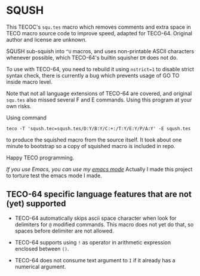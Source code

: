 # SQUSH

This TECOC's `squ.tes` macro which removes comments and extra space in
TECO macro source code to improve speed, adapted for TECO-64. Original
author and license are unknown.

SQUSH sub-squish into `^U` macros, and uses non-printable ASCII
characters whenever possible, which TECO-64's builtin squisher `EM`
does not do.

To use with TECO-64, you need to rebuild it using `nstrict=1` to
disable strict syntax check, there is currently a bug which
prevents usage of GO TO inside macro level.

Note that not all language extensions of TECO-64 are covered, and
original `squ.tes` also missed several F and E commands. Using this
program at your own risks.

Using command
```
teco -T 'sqush.tec=sqush.tes/D:Y/B:Y/C:+:/T:Y/E:Y/P/A:Y' -E sqush.tes
```

to produce the squished macro from the source itself. It took about
one minute to bootstrap so a copy of squished macro is included in repo.

Happy TECO programming.

*If you use Emacs, you can use my [emacs mode](https://github.com/LdBeth/InfernoEmacs/blob/master/core/teco-mode.el)*
Actually I made this project to torture test the emacs mode I made.

## TECO-64 specific language features that are not (yet) supported

* TECO-64 automatically skips ascii space character when look for
  delimiters for `@` modified commands. This macro does not yet do
  that, so spaces before delimiter are not allowed.

* TECO-64 supports using `!` as operator in arithmetic expression
  enclosed between `()`.

* TECO-64 does not consume text argument to `I` if it already has
  a numerical argument.
